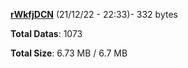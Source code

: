 [**rWkfjDCN**](/data/rWkfjDCN.txt) (21/12/22 - 22:33)- 332 bytes

**Total Datas**: 1073

**Total Size**: 6.73 MB / 6.7 MB